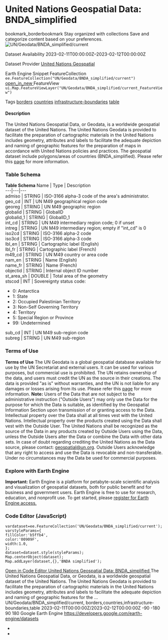  
#  United Nations Geospatial Data: BNDA_simplified 
bookmark_borderbookmark Stay organized with collections  Save and categorize content based on your preferences. 
![UN/Geodata/BNDA_simplified/current](https://developers.google.com/earth-engine/datasets/images/UN/UN_Geodata_BNDA_simplified_current_sample.png) 

Dataset Availability
    2023-02-11T00:00:00Z–2023-02-12T00:00:00Z 

Dataset Provider
     [ United Nations Geospatial ](https://geoportal.un.org/arcgis/home/user.html?user=United_Nations_Geospatial) 

Earth Engine Snippet
     FeatureCollection `    ee.FeatureCollection("UN/Geodata/BNDA_simplified/current")   ` [ open_in_new ](https://code.earthengine.google.com/?scriptPath=Examples:Datasets/UN/UN_Geodata_BNDA_simplified_current)      FeatureView  `    ui.Map.FeatureViewLayer("UN/Geodata/BNDA_simplified/current_FeatureView")   ` 

Tags
     [borders](https://developers.google.com/earth-engine/datasets/tags/borders) [countries](https://developers.google.com/earth-engine/datasets/tags/countries) [infrastructure-boundaries](https://developers.google.com/earth-engine/datasets/tags/infrastructure-boundaries) [table](https://developers.google.com/earth-engine/datasets/tags/table)
#### Description
The United Nations Geospatial Data, or Geodata, is a worldwide geospatial dataset of the United Nations.
The United Nations Geodata is provided to facilitate the preparation of cartographic materials in the United Nations includes geometry, attributes and labels to facilitate the adequate depiction and naming of geographic features for the preparation of maps in accordance with United Nations policies and practices.
The geospatial dataset include polygons/areas of countries (BNDA_simplified). Please refer this [page](https://geoportal.un.org/arcgis/home/item.html?id=e4ee80edac9d4e08b8303522dd4a5fc1) for more information.
### Table Schema
**Table Schema**
Name | Type | Description  
---|---|---  
admiso | STRING | ISO-3166 alpha-3 code of the area's administrator.  
geo_cd | INT | UN M49 geographical region code  
georeg | STRING | UN M49 geographic region  
globalid | STRING | GlobalID  
globalid_1 | STRING | GlobalID_1  
int_cd | STRING | UN M49 intermediary region code; 0 if unset  
intreg | STRING | UN M49 intermediary region; empty if "int_cd" is 0  
iso2cd | STRING | ISO-3166 alpha-2 code  
iso3cd | STRING | ISO-3166 alpha-3 code  
lbl_en | STRING | Cartographic label (English)  
lbl_fr | STRING | Cartographic label (French)  
m49_cd | STRING | UN M49 country or area code  
nam_en | STRING | Name (English)  
name_fr | STRING | Name (French)  
objectid | STRING | Internal object ID number  
st_area_sh | DOUBLE | Total area of the geometry  
stscod | INT | Sovereignty status code:
  * 0: Antarctica
  * 1: State
  * 2: Occupied Palestinian Territory
  * 3: Non-Self Governing Territory
  * 4: Territory
  * 5: Special Region or Province
  * 99: Undetermined

  
sub_cd | INT | UN M49 sub-region code  
subreg | STRING | UN M49 sub-region  
### Terms of Use
**Terms of Use**
The UN Geodata is a global geospatial database available for use by the UN Secretariat and external users. It can be used for various purposes, but commercial use is prohibited. The UN retains ownership of the data, and users must credit the UN as the source in their creations. The data is provided "as is" without warranties, and the UN is not liable for any damages or losses arising from its use. Please refer this [page](https://developers.google.com/earth-engine/datasets/papers/BNDA_terms_of_use.pdf) for more information.
**Note:** Users of the Data that are not subject to the administrative instruction ("Outside Users") may only use the Data for the purpose for which the Data is suitable, as identified by the Geospatial Information Section upon transmission of or granting access to the Data. Intellectual property over the Data shall at all times vest with the United Nations. Intellectual property over the products created using the Data shall vest with the Outside User. The United Nations shall be recognized as the source of the Data in any products created by Outside Users using the Data, unless the Outside Users alter the Data or combine the Data with other data sets. In case of doubt regarding crediting the United Nations as the Data source, please contact: geospatial@un.org. Outside Users acknowledge that any right to access and use the Data is revocable and non-transferable. Under no circumstances may the Data be used for commercial purposes.
### Explore with Earth Engine
**Important:** Earth Engine is a platform for petabyte-scale scientific analysis and visualization of geospatial datasets, both for public benefit and for business and government users. Earth Engine is free to use for research, education, and nonprofit use. To get started, please [register for Earth Engine access.](https://console.cloud.google.com/earth-engine)
### Code Editor (JavaScript)
```
vardataset=ee.FeatureCollection('UN/Geodata/BNDA_simplified/current');
varstyleParams={
fillColor:'b5ffb4',
color:'00909F',
width:1.0,
};
dataset=dataset.style(styleParams);
Map.centerObject(dataset);
Map.addLayer(dataset,{},'BNDA simplified');
```
[ Open in Code Editor ](https://code.earthengine.google.com/?scriptPath=Examples:Datasets/UN/UN_Geodata_BNDA_simplified_current)
[ United Nations Geospatial Data: BNDA_simplified ](https://developers.google.com/earth-engine/datasets/catalog/UN_Geodata_BNDA_simplified_current)
The United Nations Geospatial Data, or Geodata, is a worldwide geospatial dataset of the United Nations. The United Nations Geodata is provided to facilitate the preparation of cartographic materials in the United Nations includes geometry, attributes and labels to facilitate the adequate depiction and naming of geographic features for the …
UN/Geodata/BNDA_simplified/current, borders,countries,infrastructure-boundaries,table 
2023-02-11T00:00:00Z/2023-02-12T00:00:00Z
-90 -180 90 180 
Google Earth Engine
https://developers.google.com/earth-engine/datasets
  * [ ](https://doi.org/https://geoportal.un.org/arcgis/home/user.html?user=United_Nations_Geospatial)
  * [ ](https://doi.org/https://developers.google.com/earth-engine/datasets/catalog/UN_Geodata_BNDA_simplified_current)


